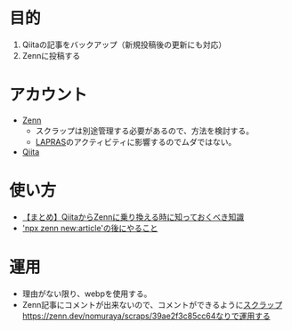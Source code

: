 # 目的
1. Qiitaの記事をバックアップ（新規投稿後の更新にも対応）
2. Zennに投稿する

# アカウント
- [Zenn](https://zenn.dev/nomuraya)
  - スクラップは別途管理する必要があるので、方法を検討する。
  - [LAPRAS](https://lapras.com/public/nomuraya)のアクティビティに影響するのでムダではない。
- [Qiita](https://qiita.com/nomurasan)

# 使い方
- [【まとめ】QiitaからZennに乗り換える時に知っておくべき知識](https://zenn.dev/nomuraya/articles/zenn-startup)
- ['npx zenn new:article'の後にやること](https://zenn.dev/nomuraya/articles/try-my-awesome-article)

# 運用
- 理由がない限り、webpを使用する。
- Zenn記事にコメントが出来ないので、コメントができるように[スクラップ](https://zenn.dev/nomuraya/scraps/39ae2f3c85cc64)https://zenn.dev/nomuraya/scraps/39ae2f3c85cc64なりで運用する
